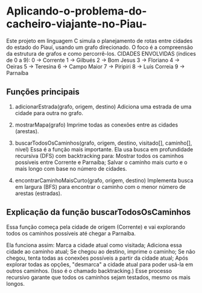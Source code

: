 # Aplicando-o-problema-do-cacheiro-viajante-no-Piau-

Este projeto em linguagem C simula o planejamento de rotas entre cidades do estado do Piauí,
usando um grafo direcionado. O foco é a compreensão da estrutura de grafos e como percorrê-los.
CIDADES ENVOLVIDAS (índices de 0 a 9):
0 -> Corrente
1 -> Gilbués
2 -> Bom Jesus
3 -> Floriano
4 -> Oeiras
5 -> Teresina
6 -> Campo Maior
7 -> Piripiri
8 -> Luís Correia
9 -> Parnaíba

## Funções principais
1. adicionarEstrada(grafo, origem, destino)
Adiciona uma estrada de uma cidade para outra no grafo.

2. mostrarMapa(grafo)
Imprime todas as conexões entre as cidades (arestas).

3. buscarTodosOsCaminhos(grafo, origem, destino, visitado[], caminho[], nivel)
Essa é a função mais importante.
Ela usa busca em profundidade recursiva (DFS) com backtracking para:
Mostrar todos os caminhos possíveis entre Corrente e Parnaíba;
Salvar o caminho mais curto e o mais longo com base no número de cidades.

4. encontrarCaminhoMaisCurto(grafo, origem, destino)
Implementa busca em largura (BFS) para encontrar o caminho com o menor número de arestas (estradas).

## Explicação da função buscarTodosOsCaminhos
Essa função começa pela cidade de origem (Corrente) e vai explorando todos os caminhos possíveis até chegar a Parnaíba.

Ela funciona assim:
Marca a cidade atual como visitada;
Adiciona essa cidade ao caminho atual;
Se chegou ao destino, imprime o caminho;
Se não chegou, tenta todas as conexões possíveis a partir da cidade atual;
Após explorar todas as opções, "desmarca" a cidade atual para poder usá-la em outros caminhos. (Isso é o chamado backtracking.)
Esse processo recursivo garante que todos os caminhos sejam testados, mesmo os mais longos.



